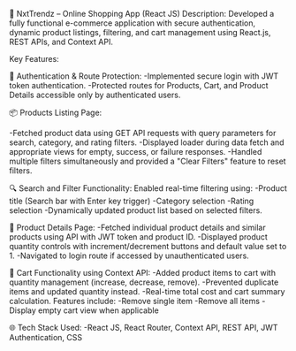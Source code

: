 🛒 NxtTrendz – Online Shopping App (React JS)
Description: Developed a fully functional e-commerce application with secure authentication, dynamic product listings, filtering, and cart management using React.js, REST APIs, and Context API.

Key Features:

🔐 Authentication & Route Protection: -Implemented secure login with JWT token authentication. -Protected routes for Products, Cart, and Product Details accessible only by authenticated users.

📦 Products Listing Page:

-Fetched product data using GET API requests with query parameters for search, category, and rating filters. -Displayed loader during data fetch and appropriate views for empty, success, or failure responses. -Handled multiple filters simultaneously and provided a "Clear Filters" feature to reset filters.

🔍 Search and Filter Functionality: Enabled real-time filtering using: -Product title (Search bar with Enter key trigger) -Category selection -Rating selection -Dynamically updated product list based on selected filters.

📄 Product Details Page: -Fetched individual product details and similar products using API with JWT token and product ID. -Displayed product quantity controls with increment/decrement buttons and default value set to 1. -Navigated to login route if accessed by unauthenticated users.

🛒 Cart Functionality using Context API: -Added product items to cart with quantity management (increase, decrease, remove). -Prevented duplicate items and updated quantity instead. -Real-time total cost and cart summary calculation. Features include: -Remove single item -Remove all items -Display empty cart view when applicable

🌐 Tech Stack Used: -React JS, React Router, Context API, REST API, JWT Authentication, CSS
